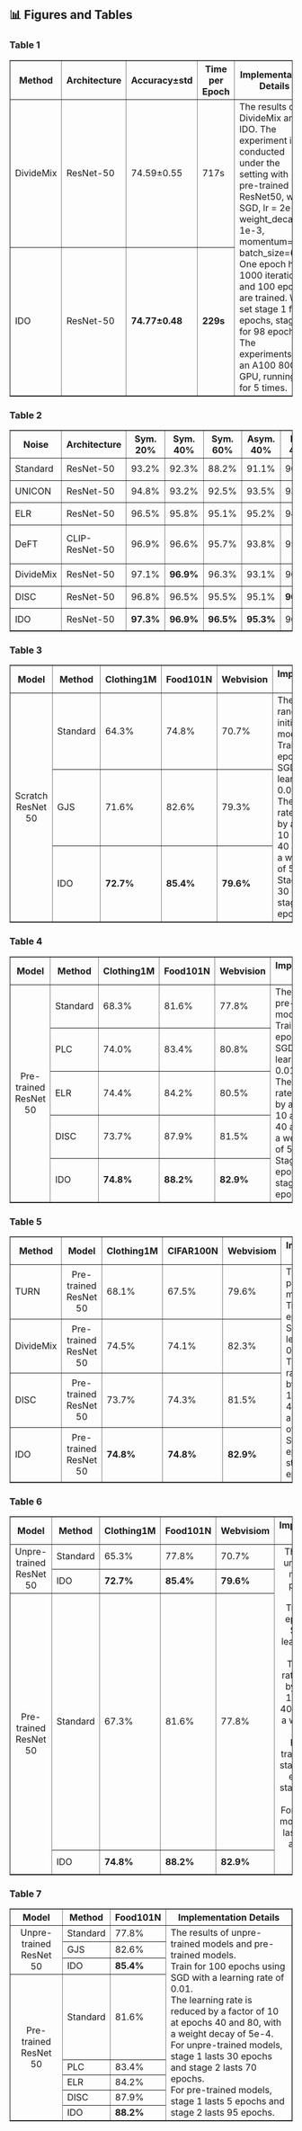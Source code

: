 ## 📊 Figures and Tables

### Table 1

<table border="1" cellspacing="0" cellpadding="5">
  <thead>
    <tr>
      <th>Method</th>
      <th>Architecture</th>
      <th>Accuracy±std</th>
      <th>Time per Epoch</th>
      <th rowspan="3">Implementation Details</th>
    </tr>
  </thead>
  <tbody>
    <tr>
      <td>DivideMix</td>
      <td>ResNet-50</td>
      <td>74.59±0.55</td>
      <td>717s</td>
      <td rowspan="2">
        The results of DivideMix and IDO. 
        The experiment is conducted under the setting with pre-trained ResNet50, with SGD, lr = 2e-3, weight_decay = 1e-3, momentum=0.9, batch_size=64. 
        One epoch has 1000 iterations, and 100 epochs are trained. 
        We set stage 1 for 2 epochs, stage 2 for 98 epochs. 
        The experiments use an A100 80G GPU, running for 5 times.
      </td>
    </tr>
    <tr>
      <td>IDO</td>
      <td>ResNet-50</td>
      <td><b>74.77±0.48</b></td>
      <td><b>229s</b></td>
    </tr>
  </tbody>
</table>


### Table 2

<table border="1" cellspacing="0" cellpadding="5">
  <thead>
    <tr>
      <th>Noise</th>
      <th>Architecture</th>
      <th>Sym. 20%</th>
      <th>Sym. 40%</th>
      <th>Sym. 60%</th>
      <th>Asym. 40%</th>
      <th>Inst. 40%</th>
      <th rowspan="8">Implementation Details</th>
    </tr>
  </thead>
  <tbody>
    <tr>
      <td>Standard</td>
      <td>ResNet-50</td>
      <td>93.2%</td>
      <td>92.3%</td>
      <td>88.2%</td>
      <td>91.1%</td>
      <td>90.9%</td>
      <td rowspan="7">
        The results of Standard, UNICON, ELR, DeFT, DivideMix, DISC and IDO on CIFAR-10 with five different noise levels. 
        The experiment setting is followed CIFAR-100 setting in our paper.
      </td>
    </tr>
    <tr>
      <td>UNICON</td>
      <td>ResNet-50</td>
      <td>94.8%</td>
      <td>93.2%</td>
      <td>92.5%</td>
      <td>93.5%</td>
      <td>93.9%</td>
    </tr>
    <tr>
      <td>ELR</td>
      <td>ResNet-50</td>
      <td>96.5%</td>
      <td>95.8%</td>
      <td>95.1%</td>
      <td>95.2%</td>
      <td>94.8%</td>
    </tr>
    <tr>
      <td>DeFT</td>
      <td>CLIP-ResNet-50</td>
      <td>96.9%</td>
      <td>96.6%</td>
      <td>95.7%</td>
      <td>93.8%</td>
      <td>95.1%</td>
    </tr>
    <tr>
      <td>DivideMix</td>
      <td>ResNet-50</td>
      <td>97.1%</td>
      <td><b>96.9%</b></td>
      <td>96.3%</td>
      <td>93.1%</td>
      <td>96.0%</td>
    </tr>
    <tr>
      <td>DISC</td>
      <td>ResNet-50</td>
      <td>96.8%</td>
      <td>96.5%</td>
      <td>95.5%</td>
      <td>95.1%</td>
      <td><b>96.5%</b></td>
    </tr>
    <tr>
      <td>IDO</td>
      <td>ResNet-50</td>
      <td><b>97.3%</b></td>
      <td><b>96.9%</b></td>
      <td><b>96.5%</b></td>
      <td><b>95.3%</b></td>
      <td>96.4%</td>
    </tr>
  </tbody>
</table>

### Table 3

<table border="1" cellspacing="0" cellpadding="5">
  <thead>
    <tr>
      <th>Model</th>
      <th>Method</th>
      <th>Clothing1M</th>
      <th>Food101N</th>
      <th>Webvision</th>
      <th>Implementation Details</th>
    </tr>
  </thead>
  <tbody>
    <tr>
      <td rowspan="3" align="center">Scratch ResNet 50</td>
      <td>Standard</td>
      <td>64.3%</td>
      <td>74.8%</td>
      <td>70.7%</td>
      <td rowspan="3">
        The results of randomly initialized models. <br>
        Train for 100 epochs using SGD with a learning rate of 0.01. <br>
        The learning rate is reduced by a factor of 10 at epochs 40 and 80, with a weight decay of 5e-4. <br>
        Stage 1 lasts 30 epochs and stage 2 lasts 70 epochs.
      </td>
    </tr>
    <tr>
<!--       <td>Scratch ResNet 50</td> -->
      <td>GJS</td>
      <td>71.6%</td>
      <td>82.6%</td>
      <td>79.3%</td>
    </tr>
    <tr>
<!--       <td>Scratch ResNet 50</td> -->
      <td>IDO</td>
      <td><b>72.7%</b></td>
      <td><b>85.4%</b></td>
      <td><b>79.6%</b></td>
    </tr>
  </tbody>
</table>

### Table 4

<table border="1" cellspacing="0" cellpadding="5">
  <thead>
    <tr>
      <th>Model</th>
      <th>Method</th>
      <th>Clothing1M</th>
      <th>Food101N</th>
      <th>Webvision</th>
      <th>Implementation Details</th>
    </tr>
  </thead>
  <tbody>
    <tr>
      <td rowspan="5" align="center">Pre-trained ResNet 50</td>
      <td>Standard</td>
      <td>68.3%</td>
      <td>81.6%</td>
      <td>77.8%</td>
      <td rowspan="5">
        The results of pre-trained models. <br>
        Train for 100 epochs using SGD with a learning rate of 0.01. <br>
        The learning rate is reduced by a factor of 10 at epochs 40 and 80, with a weight decay of 5e-4. <br>
        Stage 1 lasts 5 epochs and stage 2 lasts 95 epochs.
      </td>
    </tr>
    <tr>
<!--       <td>Pre-trained ResNet 50</td> -->
      <td>PLC</td>
      <td>74.0%</td>
      <td>83.4%</td>
      <td>80.8%</td>
    </tr>
    <tr>
<!--       <td>Pre-trained ResNet 50</td> -->
      <td>ELR</td>
      <td>74.4%</td>
      <td>84.2%</td>
      <td>80.5%</td>
    </tr>
    <tr>
<!--       <td>Pre-trained ResNet 50</td> -->
      <td>DISC</td>
      <td>73.7%</td>
      <td>87.9%</td>
      <td>81.5%</td>
    </tr>
    <tr>
<!--       <td>Pre-trained ResNet 50</td> -->
      <td>IDO</td>
      <td><b>74.8%</b></td>
      <td><b>88.2%</b></td>
      <td><b>82.9%</b></td>
    </tr>
  </tbody>
</table>

### Table 5

<table border="1" cellspacing="0" cellpadding="5">
  <thead>
    <tr>
      <th>Method</th>
      <th>Model</th>
      <th>Clothing1M</th>
      <th>CIFAR100N</th>
      <th>Webvisiom</th>
      <th rowspan="5">Implementation Details</th>
    </tr>
  </thead>
  <tbody>
    <tr>
      <td>TURN</td>
      <td align="center">Pre-trained ResNet 50</td>
      <td>68.1%</td>
      <td>67.5%</td>
      <td>79.6%</td>
      <td rowspan="4">The results of pre-trained models. <br>
        Train for 100 epochs using SGD with a learning rate of 0.01. <br>
        The learning rate is reduced by a factor of 10 at epochs 40 and 80, with a weight decay of 5e-4. <br>
        Stage 1 lasts 5 epochs and stage 2 lasts 95 epochs.
      </td>
    </tr>
    <tr>
      <td>DivideMix</td>
      <td align="center">Pre-trained ResNet 50</td>
      <td>74.5%</td>
      <td>74.1%</td>
      <td>82.3%</td>
    </tr>
    <tr>
      <td>DISC</td>
      <td align="center">Pre-trained ResNet 50</td>
      <td>73.7%</td>
      <td>74.3%</td>
      <td>81.5%</td>
    </tr>
    <tr>
      <td>IDO</td>
      <td align="center">Pre-trained ResNet 50</td>
      <td><b>74.8%</b></td>
      <td><b>74.8%</b></td>
      <td><b>82.9%</b></td>
    </tr>
  </tbody>
</table>



### Table 6

<table border="1" cellspacing="0" cellpadding="5">
  <thead>
    <tr>
      <th>Model</th>
      <th>Method</th>
      <th>Clothing1M</th>
      <th>Food101N</th>
      <th>Webvisiom</th>
      <th rowspan="5">Implementation Details</th>
    </tr>
  </thead>
  <tbody>
    <tr>
      <td rowspan="2" align="center">Unpre-trained ResNet 50</td>
      <td>Standard</td>
      <td>65.3%</td>
      <td>77.8%</td>
      <td>70.7%</td>
      <td rowspan="4" align="center">
        The results of unpre-trained models and pre-trained models. <br>
        Train for 100 epochs using SGD with a learning rate of 0.01. <br>
        The learning rate is reduced by a factor of 10 at epochs 40 and 80, with a weight decay of 5e-4. <br>
        For unpre-trained models, stage 1 lasts 30 epochs and stage 2 lasts 70 epochs.<br>
        For pre-trained models, stage 1 lasts 5 epochs and stage 2 lasts 95 epochs.
      </td>
    </tr>
    <tr>
      <td>IDO</td>
      <td><b>72.7%</b></td>
      <td><b>85.4%</b></td>
      <td><b>79.6%</b></td>
    </tr>
    <tr>
      <td rowspan="2" align="center">Pre-trained ResNet 50</td>
      <td>Standard</td>
      <td>67.3%</td>
      <td>81.6%</td>
      <td>77.8%</td>
    </tr>
    <tr>
      <td>IDO</td>
      <td><b>74.8%</b></td>
      <td><b>88.2%</b></td>
      <td><b>82.9%</b></td>
    </tr>
  </tbody>
</table>



### Table 7

<table border="1" cellspacing="0" cellpadding="5">
  <thead>
    <tr>
      <th>Model</th>
      <th>Method</th>
      <th>Food101N</th>
      <th rowspan="9">Implementation Details</th>
    </tr>
  </thead>
  <tbody>
    <tr>
      <td rowspan="3" align="center">Unpre-trained ResNet 50</td>
      <td>Standard</td>
      <td>77.8%</td>
      <td rowspan="8">The results of unpre-trained models and pre-trained models. <br>
        Train for 100 epochs using SGD with a learning rate of 0.01. <br>
        The learning rate is reduced by a factor of 10 at epochs 40 and 80, with a weight decay of 5e-4. <br>
        For unpre-trained models, stage 1 lasts 30 epochs and stage 2 lasts 70 epochs.<br>
        For pre-trained models, stage 1 lasts 5 epochs and stage 2 lasts 95 epochs.
      </td>
    </tr>
    <tr>
      <td>GJS</td>
      <td>82.6%</td>
    </tr>
    <tr>
      <td>IDO</td>
      <td><b>85.4%</b></td>
    </tr>
    <tr>
      <td rowspan="6" align="center">Pre-trained ResNet 50</td>
      <td>Standard</td>
      <td>81.6%</td>
    </tr>
    <tr>
      <td>PLC</td>
      <td>83.4%</td>
    </tr>
    <tr>
      <td>ELR</td>
      <td>84.2%</td>
    </tr>
    <tr>
      <td>DISC</td>
      <td>87.9%</td>
    </tr>
    <tr>
      <td>IDO</td>
      <td><b>88.2%</b></td>
    </tr>
  </tbody>
</table>

